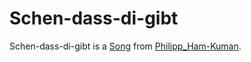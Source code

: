 # Schen-dass-di-gibt

Schen-dass-di-gibt is a [Song](90000011.md) from [Philipp_Ham-Kuman](70000070.md).
